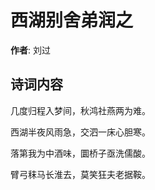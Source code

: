 # 西湖别舍弟润之

**作者**: 刘过

## 诗词内容

几度归程入梦间，秋鸿社燕两为难。

西湖半夜风雨急，交泗一床心胆寒。

落第我为中酒味，圜桥子亟洗儒酸。

臂弓秣马长淮去，莫笑狂夫老据鞍。

